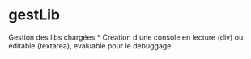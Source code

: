 gestLib
=======

Gestion des libs chargées * Creation d'une console en lecture (div) ou editable (textarea), evaluable pour le debuggage
